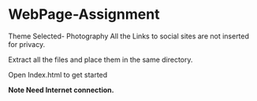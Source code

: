 # WebPage-Assignment


Theme Selected- Photography
All the Links to social sites are not inserted for privacy.  

Extract all the files and place them in the same directory.

Open Index.html to get started

**Note Need Internet connection.** 
